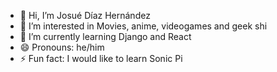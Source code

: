 - 👋 Hi, I’m Josué Díaz Hernández
- 👀 I’m interested in Movies, anime, videogames and geek shi
- 🌱 I’m currently learning Django and React
- 😄 Pronouns: he/him
- ⚡ Fun fact: I would like to learn Sonic Pi

<!---
diazhdez/diazhdez is a ✨ special ✨ repository because its `README.md` (this file) appears on your GitHub profile.
You can click the Preview link to take a look at your changes.
--->

